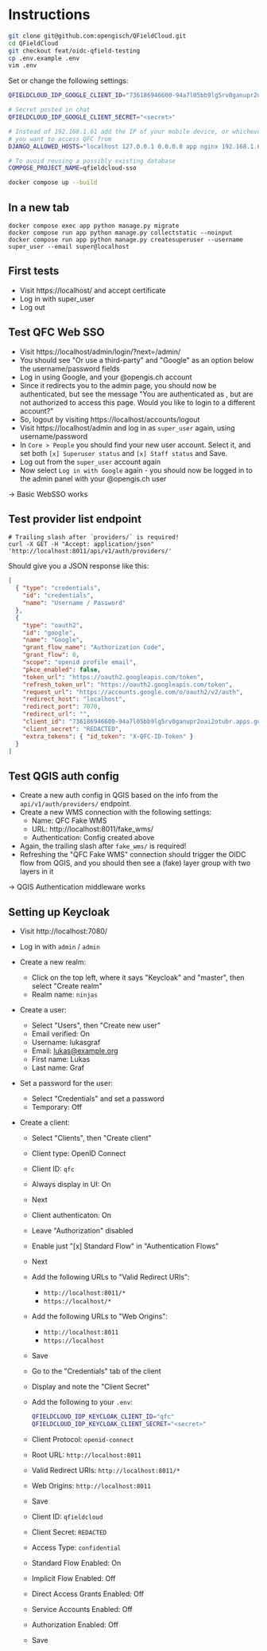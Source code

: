 # Instructions

```bash
git clone git@github.com:opengisch/QFieldCloud.git
cd QFieldCloud
git checkout feat/oidc-qfield-testing
cp .env.example .env
vim .env
```

Set or change the following settings:

```bash
QFIELDCLOUD_IDP_GOOGLE_CLIENT_ID="736186946600-94a7l05bb9lg5rv0ganupr2oai2otubr.apps.googleusercontent.com"

# Secret posted in chat
QFIELDCLOUD_IDP_GOOGLE_CLIENT_SECRET="<secret>"

# Instead of 192.168.1.61 add the IP of your mobile device, or whichever extenal devices
# you want to access QFC from
DJANGO_ALLOWED_HOSTS="localhost 127.0.0.1 0.0.0.0 app nginx 192.168.1.61"

# To avoid reusing a possibly existing database
COMPOSE_PROJECT_NAME=qfieldcloud-sso
```

```bash
docker compose up --build
```

## In a new tab
```
docker compose exec app python manage.py migrate
docker compose run app python manage.py collectstatic --noinput
docker compose run app python manage.py createsuperuser --username super_user --email super@localhost
```

## First tests
- Visit https://localhost/ and accept certificate
- Log in with super_user
- Log out

## Test QFC Web SSO
- Visit https://localhost/admin/login/?next=/admin/
- You should see "Or use a third-party" and "Google" as an option below the username/password fields
- Log in using Google, and your @opengis.ch account
- Since it redirects you to the admin page, you should now be authenticated, but see the message "You are authenticated as <yourname>, but are not authorized to access this page. Would you like to login to a different account?"
- So, logout by visiting https://localhost/accounts/logout
- Visit https://localhost/admin and log in as `super_user` again, using username/password
- In `Core > People` you should find your new user account. Select it, and set both `[x] Superuser status` and `[x] Staff status` and Save.
- Log out from the `super_user` account again
- Now select `Log in with Google` again - you should now be logged in to the admin panel with your @opengis.ch user

-> Basic WebSSO works

## Test provider list endpoint

```
# Trailing slash after `providers/` is required!
curl -X GET -H "Accept: application/json"  'http://localhost:8011/api/v1/auth/providers/'
```

Should give you a JSON response like this:

```json
[
  { "type": "credentials",
    "id": "credentials",
    "name": "Username / Password"
  },
  {
    "type": "oauth2",
    "id": "google",
    "name": "Google",
    "grant_flow_name": "Authorization Code",
    "grant_flow": 0,
    "scope": "openid profile email",
    "pkce_enabled": false,
    "token_url": "https://oauth2.googleapis.com/token",
    "refresh_token_url": "https://oauth2.googleapis.com/token",
    "request_url": "https://accounts.google.com/o/oauth2/v2/auth",
    "redirect_host": "localhost",
    "redirect_port": 7070,
    "redirect_url": "",
    "client_id": "736186946600-94a7l05bb9lg5rv0ganupr2oai2otubr.apps.googleusercontent.com",
    "client_secret": "REDACTED",
    "extra_tokens": { "id_token": "X-QFC-ID-Token" }
  }
]
```

## Test QGIS auth config

- Create a new auth config in QGIS based on the info from the `api/v1/auth/providers/` endpoint.
- Create a new WMS connection with the following settings:
    - Name: QFC Fake WMS
    - URL: http://localhost:8011/fake_wms/
    - Authentication: Config created above
- Again, the trailing slash after `fake_wms/` is required!
- Refreshing the "QFC Fake WMS" connection should trigger the OIDC flow from QGIS, and you should then see a (fake) layer group with two layers in it

-> QGIS Authentication middleware works

## Setting up Keycloak



- Visit http://localhost:7080/
- Log in with `admin` / `admin`
- Create a new realm:
  - Click on the top left, where it says "Keycloak" and "master", then select "Create realm"
  - Realm name: `ninjas`
- Create a user:
  - Select "Users", then "Create new user"
  - Email verified: On
  - Username: lukasgraf
  - Email: lukas@example.org
  - First name: Lukas
  - Last name: Graf
- Set a password for the user:
  - Select "Credentials" and set a password
  - Temporary: Off

- Create a client:
  - Select "Clients", then "Create client"
  - Client type: OpenID Connect
  - Client ID: `qfc`
  - Always display in UI: On
  - Next
  - Client authenticaton: On
  - Leave "Authorization" disabled
  - Enable just "[x] Standard Flow" in "Authentication Flows"
  - Next
  - Add the following URLs to "Valid Redirect URIs":
    - `http://localhost:8011/*`
    - `https://localhost/*`
  - Add the following URLs to "Web Origins":
    - `http://localhost:8011`
    - `https://localhost`
  - Save
  - Go to the "Credentials" tab of the client
  - Display and note the "Client Secret"

  - Add the following to your `.env`:
    ```bash
    QFIELDCLOUD_IDP_KEYCLOAK_CLIENT_ID="qfc"
    QFIELDCLOUD_IDP_KEYCLOAK_CLIENT_SECRET="<secret>"
    ```




  - Client Protocol: `openid-connect`
  - Root URL: `http://localhost:8011`
  - Valid Redirect URIs: `http://localhost:8011/*`
  - Web Origins: `http://localhost:8011`
  - Save
  - Client ID: `qfieldcloud`
  - Client Secret: `REDACTED`
  - Access Type: `confidential`
  - Standard Flow Enabled: On
  - Implicit Flow Enabled: Off
  - Direct Access Grants Enabled: Off
  - Service Accounts Enabled: Off
  - Authorization Enabled: Off
  - Save